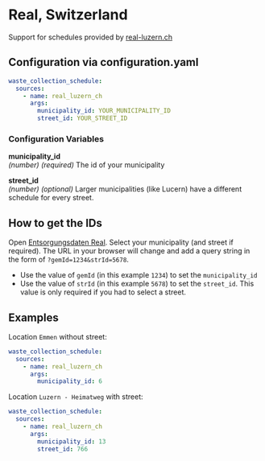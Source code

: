 # Real, Switzerland

Support for schedules provided by [real-luzern.ch](https://www.real-luzern.ch)

## Configuration via configuration.yaml

```yaml
waste_collection_schedule:
  sources:
    - name: real_luzern_ch
      args:
        municipality_id: YOUR_MUNICIPALITY_ID
        street_id: YOUR_STREET_ID
```

### Configuration Variables

**municipality_id**  
_(number) (required)_ The id of your municipality

**street_id**  
_(number) (optional)_
Larger municipalities (like Lucern) have a different schedule for every street.

## How to get the IDs

Open [Entsorgungsdaten Real](https://www.real-luzern.ch/abfall/sammeldienst/abfallkalender/). Select your municipality (and street if required).
The URL in your browser will change and add a query string in the form of `?gemId=1234&strId=5678`.

- Use the value of `gemId` (in this example `1234`) to set the `municipality_id`
- Use the value of `strId` (in this example `5678`) to set the `street_id`. This value is only required if you had to select a street.

## Examples

Location `Emmen` without street:

```yaml
waste_collection_schedule:
  sources:
    - name: real_luzern_ch
      args:
        municipality_id: 6
```

Location `Luzern - Heimatweg` with street:

```yaml
waste_collection_schedule:
  sources:
    - name: real_luzern_ch
      args:
        municipality_id: 13
        street_id: 766
```

